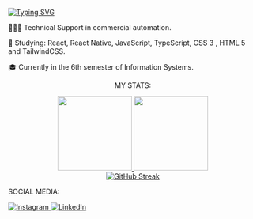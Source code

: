 <a href="https://git.io/typing-svg"><img src="https://readme-typing-svg.demolab.com?font=montserrat&size=40&duration=2000&pause=1000&color=1E90FF&center=true&vCenter=true&random=true&width=435&lines=Guilherme+Guelere" alt="Typing SVG" /></a>



👨🏻‍💻 Technical Support in commercial automation.


📘 Studying: React, React Native, JavaScript, TypeScript, CSS 3 , HTML 5 and TailwindCSS.

🎓 Currently in the 6th semester of Information Systems.

<div align="center">
  <p>MY STATS:</p>
  <a href="https://github.com/GuilhermeHRG">
    <img height="150em" src="https://github-readme-stats.vercel.app/api?username=GuilhermeHRG&show_icons=true&theme=transparent"/>
    <img height="150em" src="https://github-readme-stats.vercel.app/api/top-langs/?username=GuilhermeHRG&layout=compact&langs_count=7&theme=transparent"/>
  </a>
  <br>
  <a href="https://git.io/streak-stats">
    <img src="https://streak-stats.demolab.com?user=GuilhermeHRG&theme=transparent&locale=pt_BR&exclude_days=Sun%2CSat" alt="GitHub Streak" />
  </a>
</div>
<div>
  <p>SOCIAL MEDIA:</p>
  <a href="https://www.instagram.com/guilherme.guelere/" target="_blank">
    <img src="https://img.shields.io/badge/-Instagram-%23E4405F?style=for-the-badge&logo=instagram&logoColor=white" alt="Instagram">
  </a>
  <a href="https://www.linkedin.com/in/guilhermehrg" target="_blank">
    <img src="https://img.shields.io/badge/-LinkedIn-%230077B5?style=for-the-badge&logo=linkedin&logoColor=white" alt="LinkedIn">
  </a>
</div>
